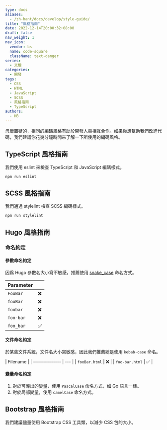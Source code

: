 ```yaml
---
type: docs
aliases:
  - /zh-hant/docs/develop/style-guide/
title: "風格指南"
date: 2022-12-14T20:00:32+08:00
draft: false
nav_weight: 1
nav_icon:
  vendor: bs
  name: code-square
  className: text-danger
series:
  - 文檔
categories:
  - 開發
tags:
  - CSS
  - HTML
  - JavaScript
  - SCSS
  - 風格指南
  - TypeScript
authors:
  - HB
---
```


毋庸置疑的，相同的編碼風格有助於開發人員相互合作。如果你想幫助我們改進代碼，我們建議你花幾分鐘時間來了解一下所使用的編碼風格。

<!--more-->

## TypeScript 風格指南

我們使用 eslint 來檢查 TypeScript 和 JavaScript 編碼樣式。

```sh
npm run eslint
```

## SCSS 風格指南

我們通過 stylelint 檢查 SCSS 編碼樣式。

```sh
npm run stylelint
```

## Hugo 風格指南

### 命名約定

#### 參數命名約定

因爲 Hugo 參數名大小寫不敏感，推薦使用 [snake_case](https://en.wikipedia.org/wiki/Snake_case) 命名方式。

| Parameter |     |
| --------- | --- |
| `FooBar`  | ❌  |
| `fooBar`  | ❌  |
| `foobar`  | ❌  |
| `foo-bar` | ❌  |
| `foo_bar` | ✅  |

#### 文件命名約定

於某些文件系統，文件名大小寫敏感，因此我們推薦總是使用 `kebab-case` 命名。

| Filename       |
| -------------- | --- |
| `fooBar.html`  | ❌  |
| `foo-bar.html` | ✅  |

#### 變量命名約定

1. 對於可導出的變量，使用 `PascalCase` 命名方式，如 Go 語言一樣。
2. 對於局部變量，使用 `camelCase` 命名方式。

## Bootstrap 風格指南

我們建議儘量使用 Bootstrap CSS 工具類，以減少 CSS 包的大小。

